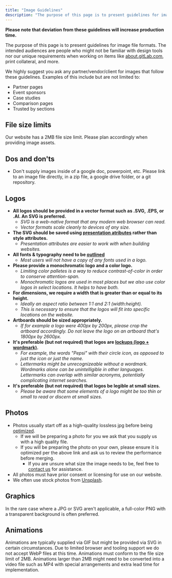```yaml
---
title: "Image Guidelines"
description: "The purpose of this page is to present guidelines for image file formats."
---
```


**Please note that deviation from these guidelines will increase production time.**

The purpose of this page is to present guidelines for image file formats. The intended audiences are people who might not be familiar with design tools nor our unique requirements when working on items like [about.gitLab.com](https://about.gitlab.com/), print collateral, and more.

We highly suggest you ask any partner/vendor/client for images that follow these guidelines. Examples of this include but are not limited to:

* Partner pages
* Event sponsors
* Case studies
* Comparison pages
* Trusted by sections

## File size limits

Our website has a 2MB file size limit. Please plan accordingly when providing image assets.

## Dos and don'ts

* Don't supply images inside of a google doc, powerpoint, etc. Please link to an image file directly, in a zip file, a google drive folder, or a git repository.

## Logos

* **All logos should be provided in a vector format such as .SVG, .EPS, or .AI. An SVG is preferred.**
    * *SVG is a web-native format that any modern web browser can read.*
    * *Vector formats scale cleanly to devices of any size.*
* **The SVG should be saved using [presentation atributes](https://css-tricks.com/presentation-attributes-vs-inline-styles/) rather than style attributes.**
    * *Presentation attributes are easier to work with when building websites.*
* **All fonts & typography need to be [outlined](https://www.busybeaver.net/how-to-outline-fonts-in-illustrator/)**
    * *Most users will not have a copy of any fonts used in a logo.*
* **Please provide a monochromatic logo and a color logo.**
    * *Limiting color palletes is a way to reduce contrast-of-color in order to conserve attention-span.*
    * *Monochromatic logos are used in most places but we also use color logos in select locations. It helps to have both.*
* **For dimensions, we require a width that is greater than or equal to its height.**
    * *Ideally an aspect ratio between 1:1 and 2:1 (width:height).*
    * *This is necessary to ensure that the logos will fit into specific locations on the website.*
* **Artboards should be sized appropriately.**
    * *If for example a logo were 400px by 200px, please crop the artboard accordingly. Do not leave the logo on an artboard that's 1800px by 2600px.*
* **It's preferable (but not required) that logos are [lockups (logo + wordmark)](https://kettlefirecreative.com/logo-terminology-wordmark-brandmark-lettermark-lockup/).**
    * *For example, the words "Pepsi" with their circle icon, as opposed to just the icon or just the name.*
    * *Lettermarks might be unrecognizeable without a wordmark. Wordmarks alone can be unintelligible in other languages. Lettermarks can overlap with similar acronyms, potentially complicating internet searches.*
* **It's preferable (but not required) that logos be legible at small sizes.**
    * *Please be aware that some elements of a logo might be too thin or small to read or discern at small sizes.*

## Photos

* Photos usually start off as a high-quality lossless jpg before being [optimized](https://www.wpbeginner.com/beginners-guide/speed-wordpress-save-images-optimized-web/).
  * If we will be preparing a photo for you we ask that you supply us with a high quality file.
  * If you will be preparing the photo on your own, please ensure it is optimized per the above link and ask us to review the performance before merging.
    * If you are unsure what size the image needs to be, feel free to [contact us](/handbook/marketing/digital-experience/#contact-us) for assistance.
* All photos must have prior consent or licensing for use on our website.
* We often use stock photos from [Unsplash](https://unsplash.com/).

## Graphics

In the rare case where a JPG or SVG aren't applicable, a full-color PNG with a transparent background is often preferred.

## Animations

Animations are typically supplied via GIF but might be provided via SVG in certain circumstances. Due to limited browser and tooling support we do not accept WebP files at this time. Animations must conform to the file size limit of 2MB. Animations larger than 2MB might need to be converted into a video file such as MP4 with special arrangements and extra lead time for implementation.
